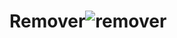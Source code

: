# Remover![remover](https://github.com/ay-sha/Remover/assets/98541757/0caf005a-c006-474d-94dd-fe0dbe83c081)
